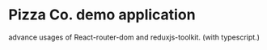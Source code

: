# Pizza Co. demo application

advance usages of React-router-dom and reduxjs-toolkit. (with typescript.)
